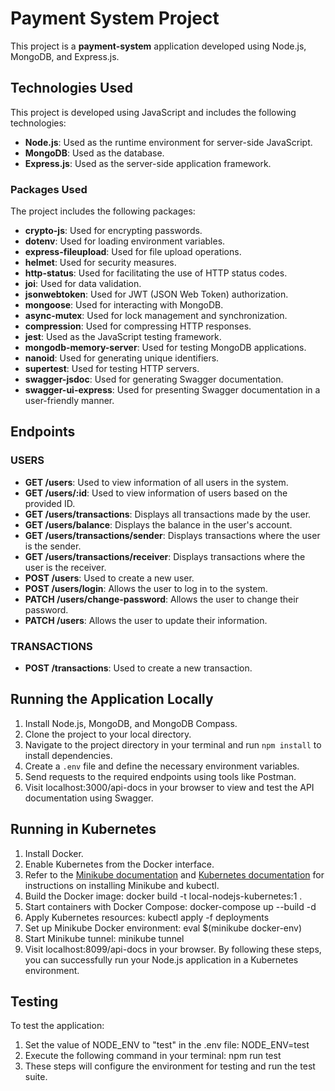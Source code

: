 # Payment System Project

This project is a **payment-system** application developed using Node.js, MongoDB, and Express.js.

## Technologies Used

This project is developed using JavaScript and includes the following technologies:

- **Node.js**: Used as the runtime environment for server-side JavaScript.
- **MongoDB**: Used as the database.
- **Express.js**: Used as the server-side application framework.

### Packages Used

The project includes the following packages:

- **crypto-js**: Used for encrypting passwords.
- **dotenv**: Used for loading environment variables.
- **express-fileupload**: Used for file upload operations.
- **helmet**: Used for security measures.
- **http-status**: Used for facilitating the use of HTTP status codes.
- **joi**: Used for data validation.
- **jsonwebtoken**: Used for JWT (JSON Web Token) authorization.
- **mongoose**: Used for interacting with MongoDB.
- **async-mutex**: Used for lock management and synchronization.
- **compression**: Used for compressing HTTP responses.
- **jest**: Used as the JavaScript testing framework.
- **mongodb-memory-server**: Used for testing MongoDB applications.
- **nanoid**: Used for generating unique identifiers.
- **supertest**: Used for testing HTTP servers.
- **swagger-jsdoc**: Used for generating Swagger documentation.
- **swagger-ui-express**: Used for presenting Swagger documentation in a user-friendly manner.

## Endpoints

### USERS

- **GET /users**: Used to view information of all users in the system.
- **GET /users/:id**: Used to view information of users based on the provided ID.
- **GET /users/transactions**: Displays all transactions made by the user.
- **GET /users/balance**: Displays the balance in the user's account.
- **GET /users/transactions/sender**: Displays transactions where the user is the sender.
- **GET /users/transactions/receiver**: Displays transactions where the user is the receiver.
- **POST /users**: Used to create a new user.
- **POST /users/login**: Allows the user to log in to the system.
- **PATCH /users/change-password**: Allows the user to change their password.
- **PATCH /users**: Allows the user to update their information.

### TRANSACTIONS

- **POST /transactions**: Used to create a new transaction.

## Running the Application Locally

1. Install Node.js, MongoDB, and MongoDB Compass.
2. Clone the project to your local directory.
3. Navigate to the project directory in your terminal and run `npm install` to install dependencies.
4. Create a `.env` file and define the necessary environment variables.
5. Send requests to the required endpoints using tools like Postman.
6. Visit localhost:3000/api-docs in your browser to view and test the API documentation using Swagger.

## Running in Kubernetes

1. Install Docker.
2. Enable Kubernetes from the Docker interface.
3. Refer to the [Minikube documentation](https://minikube.sigs.k8s.io/docs/start/) and [Kubernetes documentation](https://kubernetes.io/docs/tasks/tools/) for instructions on installing Minikube and kubectl.
4. Build the Docker image:
docker build -t local-nodejs-kubernetes:1 .
5. Start containers with Docker Compose:
docker-compose up --build -d
6. Apply Kubernetes resources:
kubectl apply -f deployments
7. Set up Minikube Docker environment:
eval $(minikube docker-env)
8. Start Minikube tunnel:
minikube tunnel
9. Visit localhost:8099/api-docs in your browser.
By following these steps, you can successfully run your Node.js application in a Kubernetes environment.

## Testing

To test the application:
1. Set the value of NODE_ENV to "test" in the .env file:
NODE_ENV=test
2. Execute the following command in your terminal:
npm run test
3. These steps will configure the environment for testing and run the test suite.

